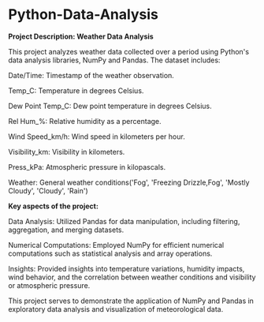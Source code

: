 # Python-Data-Analysis
**Project Description: Weather Data Analysis**

This project analyzes weather data collected over a period using Python's data analysis libraries, NumPy and Pandas. The dataset includes:

Date/Time: Timestamp of the weather observation.

Temp_C: Temperature in degrees Celsius.

Dew Point Temp_C: Dew point temperature in degrees Celsius.

Rel Hum_%: Relative humidity as a percentage.

Wind Speed_km/h: Wind speed in kilometers per hour.

Visibility_km: Visibility in kilometers.

Press_kPa: Atmospheric pressure in kilopascals.

Weather: General weather conditions('Fog', 'Freezing Drizzle,Fog', 'Mostly Cloudy', 'Cloudy', 'Rain')

**Key aspects of the project:**

Data Analysis: Utilized Pandas for data manipulation, including filtering, aggregation, and merging datasets.

Numerical Computations: Employed NumPy for efficient numerical computations such as statistical analysis and array operations.

Insights: Provided insights into temperature variations, humidity impacts, wind behavior, and the correlation between weather conditions and visibility or atmospheric pressure.

This project serves to demonstrate the application of NumPy and Pandas in exploratory data analysis and visualization of meteorological data.
